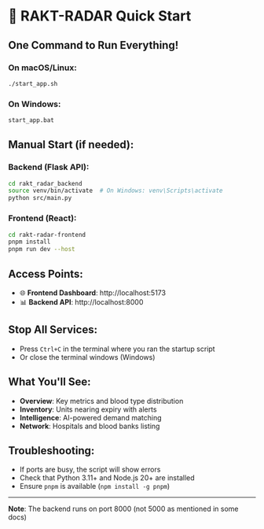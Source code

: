 # 🚀 RAKT-RADAR Quick Start

## One Command to Run Everything!

### On macOS/Linux:
```bash
./start_app.sh
```

### On Windows:
```cmd
start_app.bat
```

## Manual Start (if needed):

### Backend (Flask API):
```bash
cd rakt_radar_backend
source venv/bin/activate  # On Windows: venv\Scripts\activate
python src/main.py
```

### Frontend (React):
```bash
cd rakt-radar-frontend
pnpm install
pnpm run dev --host
```

## Access Points:
- 🌐 **Frontend Dashboard**: http://localhost:5173
- 📊 **Backend API**: http://localhost:8000

## Stop All Services:
- Press `Ctrl+C` in the terminal where you ran the startup script
- Or close the terminal windows (Windows)

## What You'll See:
- **Overview**: Key metrics and blood type distribution
- **Inventory**: Units nearing expiry with alerts  
- **Intelligence**: AI-powered demand matching
- **Network**: Hospitals and blood banks listing

## Troubleshooting:
- If ports are busy, the script will show errors
- Check that Python 3.11+ and Node.js 20+ are installed
- Ensure `pnpm` is available (`npm install -g pnpm`)

---
**Note**: The backend runs on port 8000 (not 5000 as mentioned in some docs)
